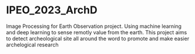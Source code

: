 # IPEO_2023_ArchD
Image Processing for Earth Observation project. Using machine learning and deep learning to sense remotly value from the earth. This project aims to detect archeological site all around the word to promote and make easier archelogical research 
